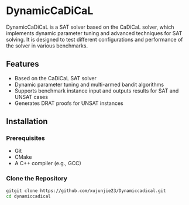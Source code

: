 # DynamicCaDiCaL

DynamicCaDiCaL is a SAT solver based on the CaDiCaL solver, which implements dynamic parameter tuning and advanced techniques for SAT solving. It is designed to test different configurations and performance of the solver in various benchmarks.

## Features

- Based on the CaDiCaL SAT solver
- Dynamic parameter tuning and multi-armed bandit algorithms
- Supports benchmark instance input and outputs results for SAT and UNSAT cases
- Generates DRAT proofs for UNSAT instances

## Installation

### Prerequisites

- Git
- CMake
- A C++ compiler (e.g., GCC)

### Clone the Repository

```bash
gitgit clone https://github.com/xujunjie23/Dynamiccadical.git
cd dynamiccadical
